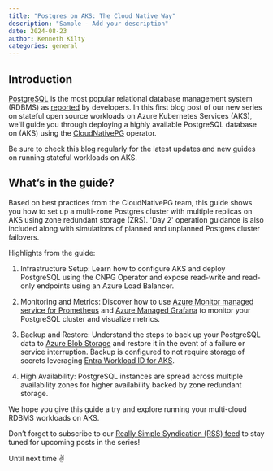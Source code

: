 ```yaml
---
title: "Postgres on AKS: The Cloud Native Way"
description: "Sample - Add your description"
date: 2024-08-23
author: Kenneth Kilty
categories: general
---
```


## Introduction

[PostgreSQL](https://www.postgresql.org/) is the most popular relational database management system (RDBMS) as [reported](https://survey.stackoverflow.co/2024/technology/#1-databases) by developers. In this first blog post of our new series on stateful open source workloads on Azure Kubernetes Services (AKS), we'll guide you through deploying a highly available PostgreSQL database on (AKS) using the [CloudNativePG](https://cloudnative-pg.io/) operator.

Be sure to check this blog regularly for the latest updates and new guides on running stateful workloads on AKS.

## What’s in the guide?

Based on best practices from the CloudNativePG team, this guide shows you how to set up a multi-zone Postgres cluster with multiple replicas on AKS using zone redundant storage (ZRS). 'Day 2' operation guidance is also included along with simulations of planned and unplanned Postgres cluster failovers.

Highlights from the guide:

1. Infrastructure Setup: Learn how to configure AKS and deploy PostgreSQL using the CNPG Operator and expose read-write and read-only endpoints using an Azure Load Balancer.

2. Monitoring and Metrics: Discover how to use [Azure Monitor managed service for Prometheus](https://learn.microsoft.com/en-us/azure/azure-monitor/essentials/prometheus-metrics-overview) and [Azure Managed Grafana](https://learn.microsoft.com/en-us/azure/managed-grafana/overview) to monitor your PostgreSQL cluster and visualize metrics.

3. Backup and Restore: Understand the steps to back up your PostgreSQL data to [Azure Blob Storage](https://azure.microsoft.com/en-us/products/storage/blobs/) and restore it in the event of a failure or service interruption. Backup is configured to not require storage of secrets leveraging [Entra Workload ID for AKS](https://learn.microsoft.com/en-us/azure/aks/workload-identity-overview?tabs=dotnet).

4. High Availability: PostgreSQL instances are spread across multiple availability zones for higher availability backed by zone redundant storage.

We hope you give this guide a try and explore running your multi-cloud RDBMS workloads on AKS.

Don’t forget to subscribe to our [Really Simple Syndication (RSS) feed](https://azure.github.io/AKS/feed.xml) to stay tuned for upcoming posts in the series!

Until next time ✌️
